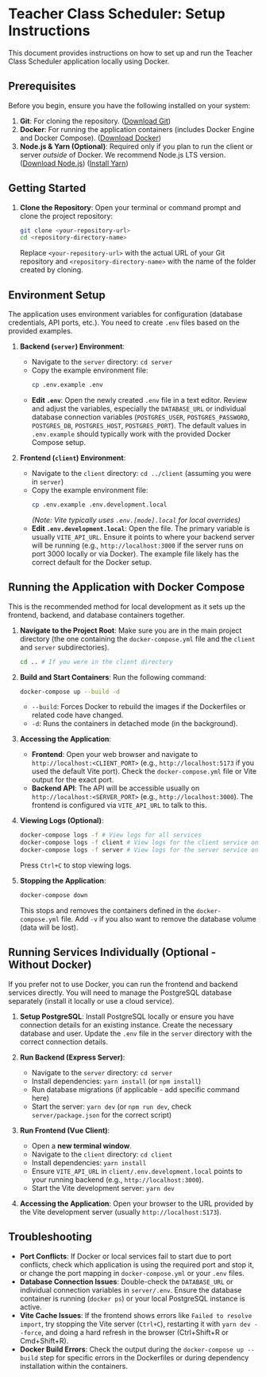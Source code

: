 # Teacher Class Scheduler: Setup Instructions

This document provides instructions on how to set up and run the Teacher Class Scheduler application locally using Docker.

## Prerequisites

Before you begin, ensure you have the following installed on your system:

1.  **Git**: For cloning the repository. ([Download Git](https://git-scm.com/downloads))
2.  **Docker**: For running the application containers (includes Docker Engine and Docker Compose). ([Download Docker](https://www.docker.com/products/docker-desktop/))
3.  **Node.js & Yarn (Optional)**: Required only if you plan to run the client or server *outside* of Docker. We recommend Node.js LTS version. ([Download Node.js](https://nodejs.org/)) ([Install Yarn](https://classic.yarnpkg.com/en/docs/install))

## Getting Started

1.  **Clone the Repository**:
    Open your terminal or command prompt and clone the project repository:
    ```bash
    git clone <your-repository-url>
    cd <repository-directory-name>
    ```
    Replace `<your-repository-url>` with the actual URL of your Git repository and `<repository-directory-name>` with the name of the folder created by cloning.

## Environment Setup

The application uses environment variables for configuration (database credentials, API ports, etc.). You need to create `.env` files based on the provided examples.

1.  **Backend (`server`) Environment**:
    * Navigate to the `server` directory: `cd server`
    * Copy the example environment file:
        ```bash
        cp .env.example .env
        ```
    * **Edit `.env`**: Open the newly created `.env` file in a text editor. Review and adjust the variables, especially the `DATABASE_URL` or individual database connection variables (`POSTGRES_USER`, `POSTGRES_PASSWORD`, `POSTGRES_DB`, `POSTGRES_HOST`, `POSTGRES_PORT`). The default values in `.env.example` should typically work with the provided Docker Compose setup.

2.  **Frontend (`client`) Environment**:
    * Navigate to the `client` directory: `cd ../client` (assuming you were in `server`)
    * Copy the example environment file:
        ```bash
        cp .env.example .env.development.local
        ```
        *(Note: Vite typically uses `.env.[mode].local` for local overrides)*
    * **Edit `.env.development.local`**: Open the file. The primary variable is usually `VITE_API_URL`. Ensure it points to where your backend server will be running (e.g., `http://localhost:3000` if the server runs on port 3000 locally or via Docker). The example file likely has the correct default for the Docker setup.

## Running the Application with Docker Compose

This is the recommended method for local development as it sets up the frontend, backend, and database containers together.

1.  **Navigate to the Project Root**: Make sure you are in the main project directory (the one containing the `docker-compose.yml` file and the `client` and `server` subdirectories).
    ```bash
    cd .. # If you were in the client directory
    ```

2.  **Build and Start Containers**: Run the following command:
    ```bash
    docker-compose up --build -d
    ```
    * `--build`: Forces Docker to rebuild the images if the Dockerfiles or related code have changed.
    * `-d`: Runs the containers in detached mode (in the background).

3.  **Accessing the Application**:
    * **Frontend**: Open your web browser and navigate to `http://localhost:<CLIENT_PORT>` (e.g., `http://localhost:5173` if you used the default Vite port). Check the `docker-compose.yml` file or Vite output for the exact port.
    * **Backend API**: The API will be accessible usually on `http://localhost:<SERVER_PORT>` (e.g., `http://localhost:3000`). The frontend is configured via `VITE_API_URL` to talk to this.

4.  **Viewing Logs (Optional)**:
    ```bash
    docker-compose logs -f # View logs for all services
    docker-compose logs -f client # View logs for the client service only
    docker-compose logs -f server # View logs for the server service only
    ```
    Press `Ctrl+C` to stop viewing logs.

5.  **Stopping the Application**:
    ```bash
    docker-compose down
    ```
    This stops and removes the containers defined in the `docker-compose.yml` file. Add `-v` if you also want to remove the database volume (data will be lost).

## Running Services Individually (Optional - Without Docker)

If you prefer not to use Docker, you can run the frontend and backend services directly. You will need to manage the PostgreSQL database separately (install it locally or use a cloud service).

1.  **Setup PostgreSQL**: Install PostgreSQL locally or ensure you have connection details for an existing instance. Create the necessary database and user. Update the `.env` file in the `server` directory with the correct connection details.

2.  **Run Backend (Express Server)**:
    * Navigate to the `server` directory: `cd server`
    * Install dependencies: `yarn install` (or `npm install`)
    * Run database migrations (if applicable - add specific command here)
    * Start the server: `yarn dev` (or `npm run dev`, check `server/package.json` for the correct script)

3.  **Run Frontend (Vue Client)**:
    * Open a **new terminal window**.
    * Navigate to the `client` directory: `cd client`
    * Install dependencies: `yarn install`
    * Ensure `VITE_API_URL` in `client/.env.development.local` points to your running backend (e.g., `http://localhost:3000`).
    * Start the Vite development server: `yarn dev`

4.  **Accessing the Application**: Open your browser to the URL provided by the Vite development server (usually `http://localhost:5173`).

## Troubleshooting

* **Port Conflicts**: If Docker or local services fail to start due to port conflicts, check which application is using the required port and stop it, or change the port mapping in `docker-compose.yml` or your `.env` files.
* **Database Connection Issues**: Double-check the `DATABASE_URL` or individual connection variables in `server/.env`. Ensure the database container is running (`docker ps`) or your local PostgreSQL instance is active.
* **Vite Cache Issues**: If the frontend shows errors like `Failed to resolve import`, try stopping the Vite server (`Ctrl+C`), restarting it with `yarn dev --force`, and doing a hard refresh in the browser (Ctrl+Shift+R or Cmd+Shift+R).
* **Docker Build Errors**: Check the output during the `docker-compose up --build` step for specific errors in the Dockerfiles or during dependency installation within the containers.


